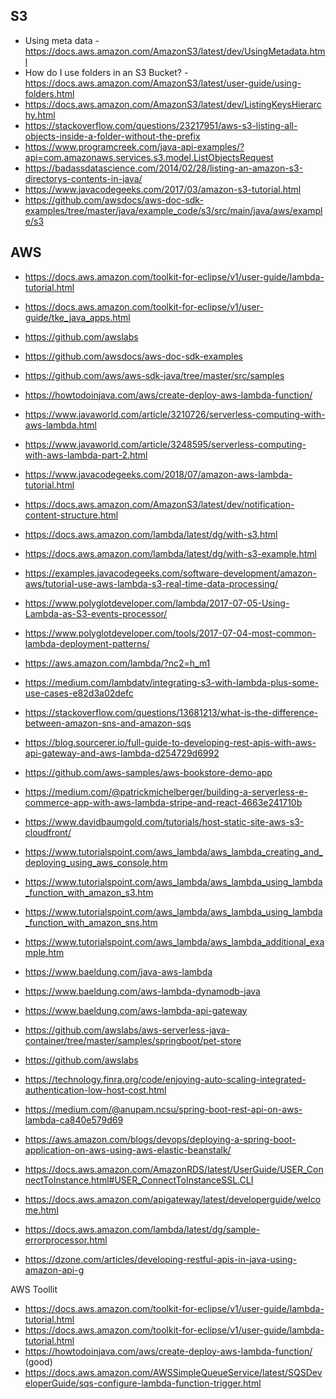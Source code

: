 S3 
----
* Using meta data - https://docs.aws.amazon.com/AmazonS3/latest/dev/UsingMetadata.html
* How do I use folders in an S3 Bucket? - https://docs.aws.amazon.com/AmazonS3/latest/user-guide/using-folders.html
* https://docs.aws.amazon.com/AmazonS3/latest/dev/ListingKeysHierarchy.html
* https://stackoverflow.com/questions/23217951/aws-s3-listing-all-objects-inside-a-folder-without-the-prefix
* https://www.programcreek.com/java-api-examples/?api=com.amazonaws.services.s3.model.ListObjectsRequest
* https://badassdatascience.com/2014/02/28/listing-an-amazon-s3-directorys-contents-in-java/
* https://www.javacodegeeks.com/2017/03/amazon-s3-tutorial.html
* https://github.com/awsdocs/aws-doc-sdk-examples/tree/master/java/example_code/s3/src/main/java/aws/example/s3


AWS
----
* https://docs.aws.amazon.com/toolkit-for-eclipse/v1/user-guide/lambda-tutorial.html
* https://docs.aws.amazon.com/toolkit-for-eclipse/v1/user-guide/tke_java_apps.html
* https://github.com/awslabs
* https://github.com/awsdocs/aws-doc-sdk-examples
* https://github.com/aws/aws-sdk-java/tree/master/src/samples
* https://howtodoinjava.com/aws/create-deploy-aws-lambda-function/
* https://www.javaworld.com/article/3210726/serverless-computing-with-aws-lambda.html
* https://www.javaworld.com/article/3248595/serverless-computing-with-aws-lambda-part-2.html

* https://www.javacodegeeks.com/2018/07/amazon-aws-lambda-tutorial.html
* https://docs.aws.amazon.com/AmazonS3/latest/dev/notification-content-structure.html

* https://docs.aws.amazon.com/lambda/latest/dg/with-s3.html
* https://docs.aws.amazon.com/lambda/latest/dg/with-s3-example.html

* https://examples.javacodegeeks.com/software-development/amazon-aws/tutorial-use-aws-lambda-s3-real-time-data-processing/

* https://www.polyglotdeveloper.com/lambda/2017-07-05-Using-Lambda-as-S3-events-processor/
* https://www.polyglotdeveloper.com/tools/2017-07-04-most-common-lambda-deployment-patterns/
* https://aws.amazon.com/lambda/?nc2=h_m1

* https://medium.com/lambdatv/integrating-s3-with-lambda-plus-some-use-cases-e82d3a02defc


* https://stackoverflow.com/questions/13681213/what-is-the-difference-between-amazon-sns-and-amazon-sqs

* https://blog.sourcerer.io/full-guide-to-developing-rest-apis-with-aws-api-gateway-and-aws-lambda-d254729d6992

* https://github.com/aws-samples/aws-bookstore-demo-app

* https://medium.com/@patrickmichelberger/building-a-serverless-e-commerce-app-with-aws-lambda-stripe-and-react-4663e241710b
* https://www.davidbaumgold.com/tutorials/host-static-site-aws-s3-cloudfront/

* https://www.tutorialspoint.com/aws_lambda/aws_lambda_creating_and_deploying_using_aws_console.htm
* https://www.tutorialspoint.com/aws_lambda/aws_lambda_using_lambda_function_with_amazon_s3.htm
* https://www.tutorialspoint.com/aws_lambda/aws_lambda_using_lambda_function_with_amazon_sns.htm
* https://www.tutorialspoint.com/aws_lambda/aws_lambda_additional_example.htm

* https://www.baeldung.com/java-aws-lambda
* https://www.baeldung.com/aws-lambda-dynamodb-java
* https://www.baeldung.com/aws-lambda-api-gateway

* https://github.com/awslabs/aws-serverless-java-container/tree/master/samples/springboot/pet-store
* https://github.com/awslabs

* https://technology.finra.org/code/enjoying-auto-scaling-integrated-authentication-low-host-cost.html
* https://medium.com/@anupam.ncsu/spring-boot-rest-api-on-aws-lambda-ca840e579d69

* https://aws.amazon.com/blogs/devops/deploying-a-spring-boot-application-on-aws-using-aws-elastic-beanstalk/
* https://docs.aws.amazon.com/AmazonRDS/latest/UserGuide/USER_ConnectToInstance.html#USER_ConnectToInstanceSSL.CLI
* https://docs.aws.amazon.com/apigateway/latest/developerguide/welcome.html
* https://docs.aws.amazon.com/lambda/latest/dg/sample-errorprocessor.html

* https://dzone.com/articles/developing-restful-apis-in-java-using-amazon-api-g


AWS Toollit
* https://docs.aws.amazon.com/toolkit-for-eclipse/v1/user-guide/lambda-tutorial.html
* https://docs.aws.amazon.com/toolkit-for-eclipse/v1/user-guide/lambda-tutorial.html
* https://howtodoinjava.com/aws/create-deploy-aws-lambda-function/ (good)
* https://docs.aws.amazon.com/AWSSimpleQueueService/latest/SQSDeveloperGuide/sqs-configure-lambda-function-trigger.html
